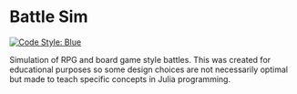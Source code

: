 # Battle Sim

[![Code Style: Blue](https://img.shields.io/badge/code%20style-blue-4495d1.svg)](https://github.com/invenia/BlueStyle)


Simulation of RPG and board game style battles. This was created for educational purposes so some design choices are not necessarily optimal but made to teach specific concepts in Julia programming.